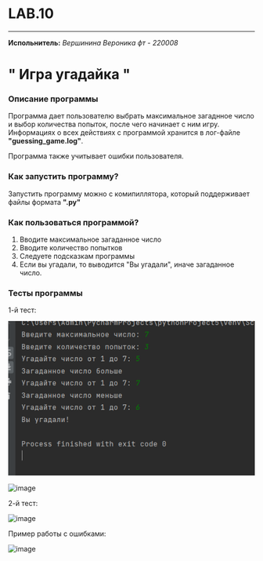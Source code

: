 # LAB.10
____
__Испольнитель:__
*Вершинина Вероника фт - 220008*
# " Игра угадайка "
### Описание программы
Программа дает пользователю выбрать максимальное загаднное число и выбор количества попыток, после чего начинает с ним игру. Информациях о всех действиях с программой хранится в лог-файле __"guessing_game.log"__.

Программа также учитывает ошибки пользователя. 

### Как запустить программу?
Запустить программу можно с комипиллятора, который поддерживает файлы формата __".py"__

### Как пользоваться программой?

1) Вводите максимальное загаданное число
2) Вводите количество попытков
4) Следуете подсказкам программы
5) Если вы угадали, то выводится "Вы угадали", иначе загаданное число.


### Тесты программы

1-й тест:

![image](https://github.com/Nemious/LAB.10/blob/main/%D1%82%D0%B5%D1%81%D1%82%201.png?raw=true)

![image](https://github.com/Nemious/LAB.10/assets/146121558/e85310ad-2ce0-4c9c-b9a3-74e2741a5d3d)

2-й тест:

![image](https://github.com/Nemious/LAB.10/assets/146121558/7cad9124-10ae-43e6-8bc5-d9538a2d34b7)

Пример работы с ошибками:

![image](https://github.com/Nemious/LAB.10/assets/146121558/5e0303dd-02e3-4d21-992b-760e6d42e698)

